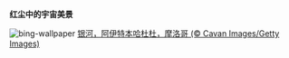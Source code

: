 
**红尘中的宇宙美景**

![bing-wallpaper](https://www.bing.com/th?id=OHR.MoroccoMilkyWay_ZH-CN3544344290_1920x1080.jpg)
[银河，阿伊特本哈杜杜，摩洛哥 (© Cavan Images/Getty Images)](https://www.bing.com/search?q=%E9%98%BF%E4%BC%8A%E7%89%B9%E6%9C%AC%E5%93%88%E6%9D%9C%E6%9D%9C&amp;form=hpcapt&amp;mkt=zh-cn)
  